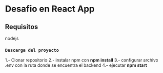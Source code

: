 # Desafio en React App


## Requisitos
nodejs

### `Descarga del proyecto`

1.- Clonar repositorio
2.- instalar npm con **npm install**
3.- configurar archivo .env con la ruta donde se encuentra el backend
4.- ejecutar **npm start**
